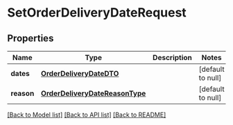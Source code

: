 # SetOrderDeliveryDateRequest
## Properties

| Name | Type | Description | Notes |
|------------ | ------------- | ------------- | -------------|
| **dates** | [**OrderDeliveryDateDTO**](OrderDeliveryDateDTO.md) |  | [default to null] |
| **reason** | [**OrderDeliveryDateReasonType**](OrderDeliveryDateReasonType.md) |  | [default to null] |

[[Back to Model list]](../README.md#documentation-for-models) [[Back to API list]](../README.md#documentation-for-api-endpoints) [[Back to README]](../README.md)

